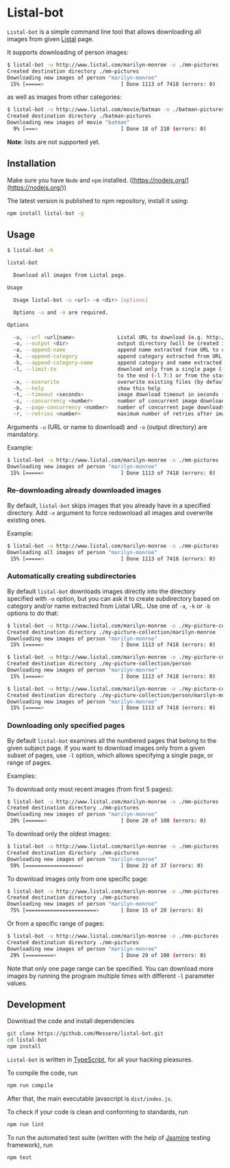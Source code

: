 # Listal-bot

`Listal-bot` is a simple command line tool that allows downloading all images
from given [Listal](http://www.listal.com) page.

It supports downloading of person images:

```bash
$ listal-bot -u http://www.listal.com/marilyn-monroe -o ./mm-pictures
Created destination directory ./mm-pictures
Downloading new images of person "marilyn-monroe"
 15% [=====>                         ] Done 1113 of 7418 (errors: 0)
```

as well as images from other categories:

```bash
$ listal-bot -u http://www.listal.com/movie/batman -o ./batman-pictures
Created destination directory ./batman-pictures
Downloading new images of movie "batman"
  9% [===>                           ] Done 18 of 210 (errors: 0)
```

**Note**: lists are not supported yet.

## Installation

Make sure you have `Node` and `npm` installed.
([https://nodejs.org/](https://nodejs.org/))

The latest version is published to npm repository, install it using:

```bash
npm install listal-bot -g
```

## Usage

```bash
$ listal-bot -h

listal-bot

  Download all images from Listal page.

Usage

  Usage listal-bot -u <url> -o <dir> [options]

  Options -u and -o are required.

Options

  -u, --url <url|name>              Listal URL to download (e.g. http://www.listal.com/<name>), or simply <name>
  -o, --output <dir>                output directory (will be created if does not exist)
  -a, --append-name                 append name extracted from URL to output directory
  -k, --append-category             append category extracted from URL to output directory
  -b, --append-category-name        append category and name extracted from URL to output directory
  -l, --limit-to                    download only from a single page (-l 5), a range of pages (-l 3:6), from page
                                    to the end (-l 7:) or from the start to a page (-l :12)
  -x, --overwrite                   overwrite existing files (by default only new files are downloaded)
  -h, --help                        show this help
  -t, --timeout <seconds>           image download timeout in seconds (default: 10)
  -c, --concurrency <number>        number of concurrent image downloads (default: 15)
  -p, --page-concurrency <number>   number of concurrent page downloads (default: 5)
  -r, --retries <number>            maximum number of retries after image download error (default: 5)
```

Arguments `-u` (URL or name to download) and `-o` (output directory) are mandatory.

Example:

```bash
$ listal-bot -u http://www.listal.com/marilyn-monroe -o ./mm-pictures
Downloading new images of person "marilyn-monroe"
 15% [=====>                         ] Done 1113 of 7418 (errors: 0)
```

### Re-downloading already downloaded images

By default, `listal-bot` skips images that you already have in a specified directory.
Add `-x` argument to force redownload all images and overwrite existing ones.

Example:

```bash
$ listal-bot -u http://www.listal.com/marilyn-monroe -o ./mm-pictures -x
Downloading all images of person "marilyn-monroe"
 15% [=====>                         ] Done 1113 of 7418 (errors: 0)
```

### Automatically creating subdirectories

By default `listal-bot` downloads images directly into the directory specified
with `-o` option, but you can ask it to create subdirectory based on category and/or name extracted
from Listal URL. Use one of `-a`, `-k` or `-b` options to do that:

```bash
$ listal-bot -u http://www.listal.com/marilyn-monroe -o ./my-picture-collection -a
Created destination directory ./my-picture-collection/marilyn-monroe
Downloading new images of person "marilyn-monroe"
 15% [=====>                         ] Done 1113 of 7418 (errors: 0)
```

```bash
$ listal-bot -u http://www.listal.com/marilyn-monroe -o ./my-picture-collection -k
Created destination directory ./my-picture-collection/person
Downloading new images of person "marilyn-monroe"
 15% [=====>                         ] Done 1113 of 7418 (errors: 0)
```

```bash
$ listal-bot -u http://www.listal.com/marilyn-monroe -o ./my-picture-collection -b
Created destination directory ./my-picture-collection/person/marilyn-monroe
Downloading new images of person "marilyn-monroe"
 15% [=====>                         ] Done 1113 of 7418 (errors: 0)
```

### Downloading only specified pages

By default `listal-bot` examines all the numbered pages that belong to the given subject page.
If you want to download images only from a given subset of pages, use `-l` option, which
allows specifying a single page, or range of pages.

Examples:

To download only most recent images (from first 5 pages):

```bash
$ listal-bot -u http://www.listal.com/marilyn-monroe -o ./mm-pictures -l :5
Created destination directory ./mm-pictures
Downloading new images of person "marilyn-monroe"
 20% [======>                        ] Done 20 of 100 (errors: 0)
```

To download only the oldest images:

```bash
$ listal-bot -u http://www.listal.com/marilyn-monroe -o ./mm-pictures -l 370:
Created destination directory ./mm-pictures
Downloading new images of person "marilyn-monroe"
 59% [==================>            ] Done 22 of 37 (errors: 0)
```

To download images only from one specific page:

```bash
$ listal-bot -u http://www.listal.com/marilyn-monroe -o ./mm-pictures -l 17
Created destination directory ./mm-pictures
Downloading new images of person "marilyn-monroe"
 75% [=======================>       ] Done 15 of 20 (errors: 0)
```

Or from a specific range of pages:

```bash
$ listal-bot -u http://www.listal.com/marilyn-monroe -o ./mm-pictures -l 17:21
Created destination directory ./mm-pictures
Downloading new images of person "marilyn-monroe"
 29% [=========>                     ] Done 29 of 100 (errors: 0)
```

Note that only one page range can be specified. You can download more images by running
the program multiple times with different `-l` parameter values.

## Development

Download the code and install dependencies

```bash
git clone https://github.com/Messere/listal-bot.git
cd listal-bot
npm install
```

`Listal-bot` is written in [TypeScript](https://www.typescriptlang.org/), for all your
hacking pleasures.

To compile the code, run

```bash
npm run compile
```

After that, the main executable javascript is `dist/index.js`.

To check if your code is clean and conforming to standards, run

```bash
npm run lint
```

To run the automated test suite (written with the help of
[Jasmine](https://jasmine.github.io/) testing framework), run

```bash
npm test
```
